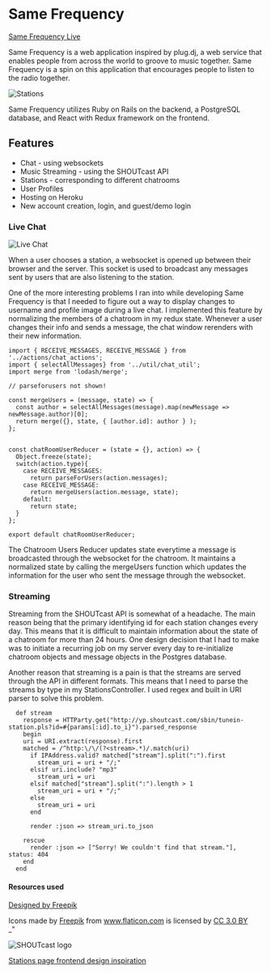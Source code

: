 # Same Frequency


[Same Frequency Live](samefrequency.io)

Same Frequency is a web application inspired by plug.dj, a web service that enables people from across the world to groove to music together. Same Frequency is a spin on this application that encourages people to listen to the radio together.


![Stations](https://res.cloudinary.com/heab4q3lg/image/upload/v1495840141/stations.png)

Same Frequency utilizes Ruby on Rails on the backend, a PostgreSQL database, and React with Redux framework on the frontend.

## Features

* Chat - using websockets
* Music Streaming - using the SHOUTcast API
* Stations - corresponding to different chatrooms
* User Profiles
* Hosting on Heroku
* New account creation, login, and guest/demo login

### Live Chat

![Live Chat](https://res.cloudinary.com/heab4q3lg/image/upload/v1495840141/live_chat.png)

When a user chooses a station, a websocket is opened up between their browser and the server. This socket is used to broadcast any messages sent by users that are also listening to the station. 

One of the more interesting problems I ran into while developing Same Frequency is that I needed to figure out a way to display changes to username and profile image during a live chat. I implemented this feature by normalizing the members of a chatroom in my redux state. Whenever a user changes their info and sends a message, the chat window rerenders with their new information.

```
import { RECEIVE_MESSAGES, RECEIVE_MESSAGE } from '../actions/chat_actions';
import { selectAllMessages} from '../util/chat_util';
import merge from 'lodash/merge';

// parseforusers not shown!

const mergeUsers = (message, state) => {
  const author = selectAllMessages(message).map(newMessage => newMessage.author)[0];
  return merge({}, state, { [author.id]: author } );
};


const chatRoomUserReducer = (state = {}, action) => {
  Object.freeze(state);
  switch(action.type){
    case RECEIVE_MESSAGES:
      return parseForUsers(action.messages);
    case RECEIVE_MESSAGE:
      return mergeUsers(action.message, state);
    default:
      return state;
  }
};

export default chatRoomUserReducer;
```
The Chatroom Users Reducer updates state everytime a message is broadcasted through the websocket for the chatroom. It maintains a normalized state by calling the mergeUsers function which updates the information for the user who sent the message through the websocket.

### Streaming

Streaming from the SHOUTcast API is somewhat of a headache. The main reason being that the primary identifying id for each station changes every day. This means that it is difficult to maintain information about the state of a chatroom for more than 24 hours. One design decision that I had to make was to initiate a recurring job on my server every day to re-initialize chatroom objects and message objects in the Postgres database. 

Another reason that streaming is a pain is that the streams are served through the API in different formats. This means that I need to parse the streams by type in my StationsController. I used regex and built in URI parser to solve this problem. 

```
  def stream
    response = HTTParty.get("http://yp.shoutcast.com/sbin/tunein-station.pls?id=#{params[:id].to_i}").parsed_response
    begin
    uri = URI.extract(response).first
    matched = /^http:\/\/(?<stream>.*)/.match(uri)
      if IPAddress.valid? matched["stream"].split(":").first
        stream_uri = uri + "/;"
      elsif uri.include? "mp3"
        stream_uri = uri
      elsif matched["stream"].split(":").length > 1
        stream_uri = uri + "/;"
      else
        stream_uri = uri
      end

      render :json => stream_uri.to_json

    rescue
      render :json => ["Sorry! We couldn't find that stream."], status: 404
    end
  end
```

#### Resources used
<a href='http://www.freepik.com/free-photo/vintage-radio_1011596.htm'>Designed by Freepik</a>
<div>Icons made by <a href="http://www.freepik.com" title="Freepik">Freepik</a> from <a href="http://www.flaticon.com" title="Flaticon">www.flaticon.com</a> is licensed by <a href="http://creativecommons.org/licenses/by/3.0/" title="Creative Commons BY 3.0" target="_blank">CC 3.0 BY</a></div>_"

![SHOUTcast logo](https://res.cloudinary.com/heab4q3lg/image/upload/v1496005167/shoutcast.png)

[Stations page frontend design inspiration](https://codepen.io/trungk18/pen/MepYXj)
